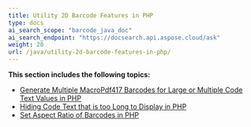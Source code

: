 ```yaml
---
title: Utility 2D Barcode Features in PHP
type: docs
ai_search_scope: "barcode_java_doc"
ai_search_endpoint: "https://docsearch.api.aspose.cloud/ask"
weight: 20
url: /java/utility-2d-barcode-features-in-php/
---
```


**This section includes the following topics:**

- [Generate Multiple MacroPdf417 Barcodes for Large or Multiple Code Text Values in PHP](/barcode/java/generate-multiple-macropdf417-barcodes-for-large-or-multiple-code-text-values-in-php/)
- [Hiding Code Text that is too Long to Display in PHP](/barcode/java/hiding-code-text-that-is-too-long-to-display-in-php/)
- [Set Aspect Ratio of Barcodes in PHP](/barcode/java/set-aspect-ratio-of-barcodes-in-php/)
